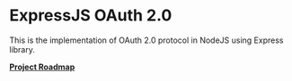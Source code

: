 # ExpressJS OAuth 2.0
This is the implementation of OAuth 2.0 protocol in NodeJS using Express library.

**[Project Roadmap](https://global-farmer-98c.notion.site/Express-OAuth-562c9c7f21e64c02abd565b9d4e626b1)**
